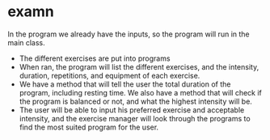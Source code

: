 # examn 

In the program we already have the inputs, so the program will run in the main class. 

- The different exercises are put into programs
- When ran, the program will list the different exercises, and the intensity, duration, repetitions, and equipment of each exercise.
- We have a method that will tell the user the total duration of the program, including resting time. We also have a method that will check if the program is balanced or not, and what the highest intensity will be. 
- The user will be able to input his preferred exercise and acceptable intensity, and the exercise manager will look through the programs to find the most suited program for the user.  